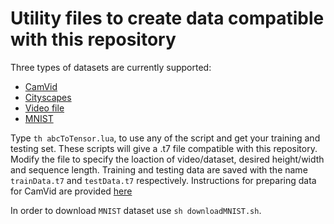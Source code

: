 # Utility files to create data compatible with this repository

Three types of datasets are currently supported:
+ [CamVid](camVid/)
+ [Cityscapes](cityscapesToTensor.lua)
+ [Video file](videoToTensor.lua)
+ [MNIST](downloadMNIST.lua)

Type `th abcToTensor.lua`, to use any of the script and get your training and testing set.
These scripts will give a .t7 file compatible with this repository.
Modify the file to specify the loaction of video/dataset, desired height/width and sequence length.
Training and testing data are saved with the name `trainData.t7` and `testData.t7` respectively.
Instructions for preparing data for CamVid are provided [here](camVid)

In order to download `MNIST` dataset use `sh downloadMNIST.sh`.

